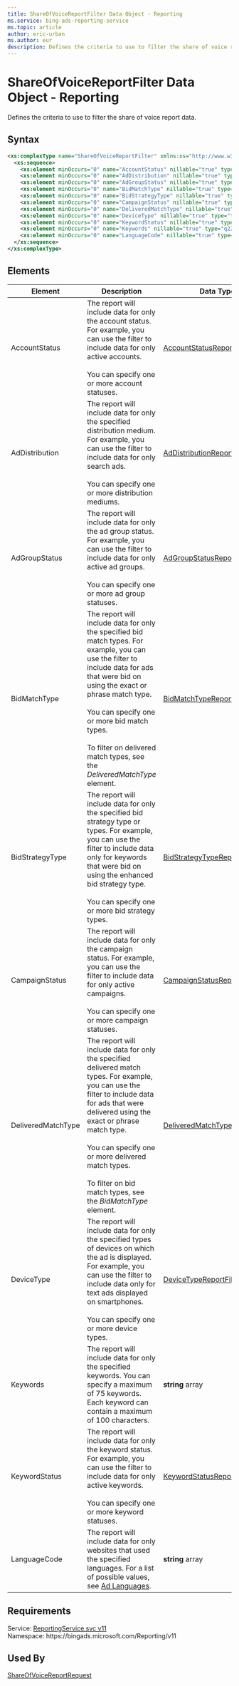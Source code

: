 ```yaml
---
title: ShareOfVoiceReportFilter Data Object - Reporting
ms.service: bing-ads-reporting-service
ms.topic: article
author: eric-urban
ms.author: eur
description: Defines the criteria to use to filter the share of voice report data.
---
```

# ShareOfVoiceReportFilter Data Object - Reporting
Defines the criteria to use to filter the share of voice report data.

## Syntax
```xml
<xs:complexType name="ShareOfVoiceReportFilter" xmlns:xs="http://www.w3.org/2001/XMLSchema">
  <xs:sequence>
    <xs:element minOccurs="0" name="AccountStatus" nillable="true" type="tns:AccountStatusReportFilter" />
    <xs:element minOccurs="0" name="AdDistribution" nillable="true" type="tns:AdDistributionReportFilter" />
    <xs:element minOccurs="0" name="AdGroupStatus" nillable="true" type="tns:AdGroupStatusReportFilter" />
    <xs:element minOccurs="0" name="BidMatchType" nillable="true" type="tns:BidMatchTypeReportFilter" />
    <xs:element minOccurs="0" name="BidStrategyType" nillable="true" type="tns:BidStrategyTypeReportFilter" />
    <xs:element minOccurs="0" name="CampaignStatus" nillable="true" type="tns:CampaignStatusReportFilter" />
    <xs:element minOccurs="0" name="DeliveredMatchType" nillable="true" type="tns:DeliveredMatchTypeReportFilter" />
    <xs:element minOccurs="0" name="DeviceType" nillable="true" type="tns:DeviceTypeReportFilter" />
    <xs:element minOccurs="0" name="KeywordStatus" nillable="true" type="tns:KeywordStatusReportFilter" />
    <xs:element minOccurs="0" name="Keywords" nillable="true" type="q22:ArrayOfstring" xmlns:q22="http://schemas.microsoft.com/2003/10/Serialization/Arrays" />
    <xs:element minOccurs="0" name="LanguageCode" nillable="true" type="q23:ArrayOfstring" xmlns:q23="http://schemas.microsoft.com/2003/10/Serialization/Arrays" />
  </xs:sequence>
</xs:complexType>
```

## <a name="elements"></a>Elements

|Element|Description|Data Type|
|-----------|---------------|-------------|
|<a name="accountstatus"></a>AccountStatus|The report will include data for only the account status. For example, you can use the filter to include data for only active accounts.<br /><br />You can specify one or more account statuses.|[AccountStatusReportFilter](accountstatusreportfilter.md)|
|<a name="addistribution"></a>AdDistribution|The report will include data for only the specified distribution medium. For example, you can use the filter to include data for only search ads.<br /><br />You can specify one or more distribution mediums.|[AdDistributionReportFilter](addistributionreportfilter.md)|
|<a name="adgroupstatus"></a>AdGroupStatus|The report will include data for only the ad group status. For example, you can use the filter to include data for only active ad groups.<br /><br />You can specify one or more ad group statuses.|[AdGroupStatusReportFilter](adgroupstatusreportfilter.md)|
|<a name="bidmatchtype"></a>BidMatchType|The report will include data for only the specified bid match types. For example, you can use the filter to include data for ads that were bid on using the exact or phrase match type.<br /><br />You can specify one or more bid match types.<br /><br />To filter on delivered match types, see the *DeliveredMatchType* element.|[BidMatchTypeReportFilter](bidmatchtypereportfilter.md)|
|<a name="bidstrategytype"></a>BidStrategyType|The report will include data for only the specified bid strategy type or types. For example, you can use the filter to include data only for keywords that were bid on using the enhanced bid strategy type.<br /><br />You can specify one or more bid strategy types.|[BidStrategyTypeReportFilter](bidstrategytypereportfilter.md)|
|<a name="campaignstatus"></a>CampaignStatus|The report will include data for only the campaign status. For example, you can use the filter to include data for only active campaigns.<br /><br />You can specify one or more campaign statuses.|[CampaignStatusReportFilter](campaignstatusreportfilter.md)|
|<a name="deliveredmatchtype"></a>DeliveredMatchType|The report will include data for only the specified delivered match types. For example, you can use the filter to include data for ads that were delivered using the exact or phrase match type.<br /><br />You can specify one or more delivered match types.<br /><br />To filter on bid match types, see the *BidMatchType* element.|[DeliveredMatchTypeReportFilter](deliveredmatchtypereportfilter.md)|
|<a name="devicetype"></a>DeviceType|The report will include data for only the specified types of devices on which the ad is displayed. For example, you can use the filter to include data only for text ads displayed on smartphones.<br /><br />You can specify one or more device types.|[DeviceTypeReportFilter](devicetypereportfilter.md)|
|<a name="keywords"></a>Keywords|The report will include data for only the specified keywords. You can specify a maximum of 75 keywords. Each keyword can contain a maximum of 100 characters.|**string** array|
|<a name="keywordstatus"></a>KeywordStatus|The report will include data for only the keyword status. For example, you can use the filter to include data for only active keywords.<br /><br />You can specify one or more keyword statuses.|[KeywordStatusReportFilter](keywordstatusreportfilter.md)|
|<a name="languagecode"></a>LanguageCode|The report will include data for only websites that used the specified languages. For a list of possible values, see [Ad Languages](../guides/ad-languages.md).|**string** array|

## Requirements
Service: [ReportingService.svc v11](https://reporting.api.bingads.microsoft.com/Api/Advertiser/Reporting/v11/ReportingService.svc)  
Namespace: https\://bingads.microsoft.com/Reporting/v11  

## Used By
[ShareOfVoiceReportRequest](shareofvoicereportrequest.md)  
